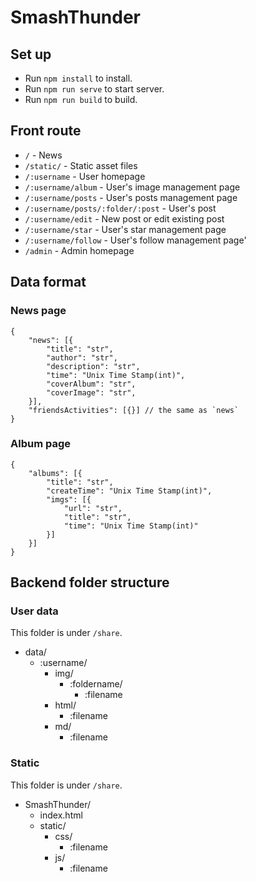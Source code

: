 # SmashThunder

## Set up

- Run `npm install` to install.
- Run `npm run serve` to start server.
- Run `npm run build` to build.

## Front route

- `/` - News
- `/static/` - Static asset files
- `/:username` - User homepage
- `/:username/album` - User's image management page
- `/:username/posts` - User's posts management page
- `/:username/posts/:folder/:post` - User's post
- `/:username/edit` - New post or edit existing post
- `/:username/star` - User's star management page
- `/:username/follow` - User's follow management page'
- `/admin` - Admin homepage

## Data format

### News page

```jsonc
{
	"news": [{
		"title": "str",
		"author": "str",
		"description": "str",
		"time": "Unix Time Stamp(int)",
		"coverAlbum": "str",
		"coverImage": "str",
	}],
	"friendsActivities": [{}] // the same as `news`
}
```

### Album page

```jsonc
{
	"albums": [{
		"title": "str",
		"createTime": "Unix Time Stamp(int)",
		"imgs": [{
			"url": "str",
			"title": "str",
			"time": "Unix Time Stamp(int)"
		}]
	}]
}
```

## Backend folder structure

### User data

This folder is under `/share`.

- data/
  - :username/
    - img/
      - :foldername/
        - :filename
    - html/
      - :filename
    - md/
      - :filename

### Static

This folder is under `/share`.

- SmashThunder/
  - index.html
  - static/
    - css/
      - :filename
    - js/
      - :filename